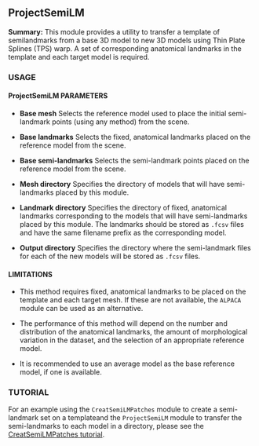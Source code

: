 ## ProjectSemiLM
**Summary:** This module provides a utility to transfer a template of semilandmarks from a base 3D model to new 3D models using Thin Plate Splines (TPS) warp. A set of corresponding anatomical landmarks in the template and each target model is required. 

### USAGE
#### ProjectSemiLM PARAMETERS
* __Base mesh__ Selects the reference model used to place the initial semi-landmark points (using any method) from the scene.

* __Base landmarks__ Selects the fixed, anatomical landmarks placed on the reference model from the scene.

* __Base semi-landmarks__ Selects the semi-landmark points placed on the reference model from the scene.

* __Mesh directory__ Specifies the directory of models that will have semi-landmarks placed by this module.

* __Landmark directory__ Specifies the directory of fixed, anatomical landmarks corresponding to the models that will have semi-landmarks placed by this module. The landmarks should be stored as `.fcsv` files and have the same filename prefix as the corresponding model.

* __Output directory__ Specifies the directory where the semi-landmark files for each of the new models will be stored as `.fcsv` files.

#### LIMITATIONS
* This method requires fixed, anatomical landmarks to be placed on the template and each target mesh. If these are not available, the `ALPACA` module can be used as an alternative.

* The performance of this method will depend on the number and distribution of the anatomical landmarks, the amount of morphological variation in the dataset, and the selection of an appropriate reference model.

* It is recommended to use an average model as the base reference model, if one is available.

### TUTORIAL
For an example using the `CreatSemiLMPatches` module to create a semi-landmark set on a templateand the `ProjectSemiLM` module to transfer the semi-landmarks to each model in a directory, please see the [CreatSemiLMPatches tutorial](https://github.com/SlicerMorph/S_2020/blob/master/Day_3/Patch-based_semiLMs/Patch-based_semiLMs.md).






